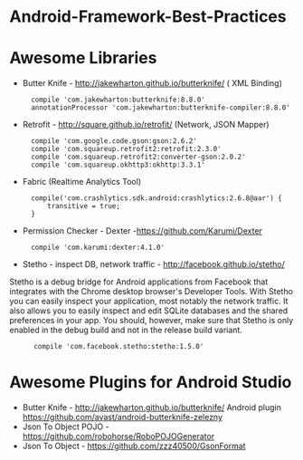 # Android-Framework-Best-Practices

# Awesome Libraries
* Butter Knife - http://jakewharton.github.io/butterknife/ ( XML Binding)

        compile 'com.jakewharton:butterknife:8.8.0'
        annotationProcessor 'com.jakewharton:butterknife-compiler:8.8.0'

* Retrofit  - http://square.github.io/retrofit/  (Network, JSON Mapper)

        compile 'com.google.code.gson:gson:2.6.2'
        compile 'com.squareup.retrofit2:retrofit:2.3.0'
        compile 'com.squareup.retrofit2:converter-gson:2.0.2'
        compile 'com.squareup.okhttp3:okhttp:3.3.1'
        
* Fabric (Realtime Analytics Tool)
        
        compile('com.crashlytics.sdk.android:crashlytics:2.6.8@aar') {
            transitive = true;
        }
        
* Permission Checker - Dexter -https://github.com/Karumi/Dexter
        
        compile 'com.karumi:dexter:4.1.0'
* Stetho - inspect DB, network traffic - http://facebook.github.io/stetho/

Stetho is a debug bridge for Android applications from Facebook that integrates with the Chrome desktop browser's Developer Tools. With Stetho you can easily inspect your application, most notably the network traffic. It also allows you to easily inspect and edit SQLite databases and the shared preferences in your app. You should, however, make sure that Stetho is only enabled in the debug build and not in the release build variant.
          
          compile 'com.facebook.stetho:stetho:1.5.0' 

# Awesome Plugins for Android Studio
* Butter Knife - http://jakewharton.github.io/butterknife/ Android plugin https://github.com/avast/android-butterknife-zelezny
* Json To Object POJO - https://github.com/robohorse/RoboPOJOGenerator
* Json To Object - https://github.com/zzz40500/GsonFormat

